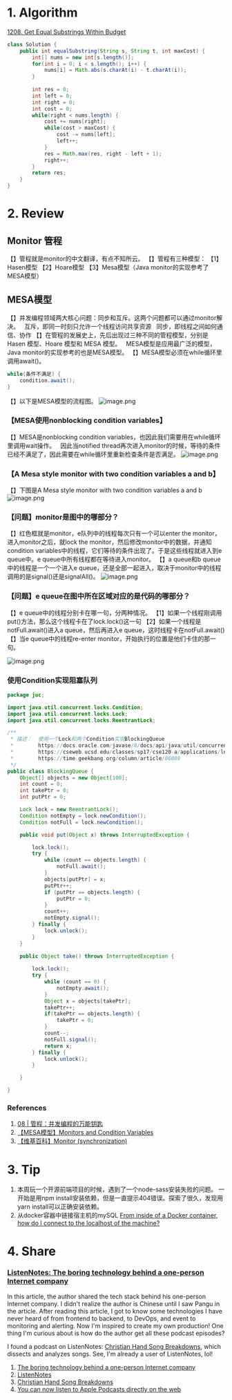 # 1. Algorithm
[1208. Get Equal Substrings Within Budget](https://leetcode.com/problems/get-equal-substrings-within-budget/)
```java
class Solution {
    public int equalSubstring(String s, String t, int maxCost) {
        int[] nums = new int[s.length()];
        for(int i = 0; i < s.length(); i++) {
            nums[i] = Math.abs(s.charAt(i) - t.charAt(i));
        }
        
        int res = 0;
        int left = 0;
        int right = 0;
        int cost = 0;
        while(right < nums.length) {
            cost += nums[right];
            while(cost > maxCost) {
                cost -= nums[left];
                left++;
            }
            res = Math.max(res, right - left + 1);
            right++;
        }
        return res;
    }
}
```



# 2. Review
## Monitor 管程
【】管程就是monitor的中文翻译，有点不知所云。
【】管程有三种模型：
【1】Hasen模型
【2】Hoare模型
【3】Mesa模型（Java monitor的实现参考了MESA模型）


## MESA模型
【】并发编程领域两大核心问题：同步和互斥。这两个问题都可以通过monitor解决。
  互斥，即同一时刻只允许一个线程访问共享资源
  同步，即线程之间如何通信、协作
【】在管程的发展史上，先后出现过三种不同的管程模型，分别是Hasen 模型、Hoare 模型和 MESA 模型。
  MESA模型是应用最广泛的模型，Java monitor的实现参考的也是MESA模型。
【】MESA模型必须在while循环里调用await()。
```java
while(条件不满足) {
	condition.await();    
}
```
【】以下是MESA模型的流程图。
![image.png](https://cdn.nlark.com/yuque/0/2019/png/286443/1569652707708-78a4870f-b888-432d-894d-7656269f8487.png#align=left&display=inline&height=698&name=image.png&originHeight=698&originWidth=1471&search=&size=145075&status=done&width=1471)

### 【MESA使用nonblocking condition variables】
【】MESA是nonblocking condition variables，也因此我们需要用在while循环里调用wait操作。
  因此当notified thread再次进入monitor的时候，等待的条件已经不满足了，因此需要在while循环里重新检查条件是否满足。
![image.png](https://cdn.nlark.com/yuque/0/2019/png/286443/1569701227042-43511d99-33f2-4cb5-bf61-d6d55a0098f5.png#align=left&display=inline&height=532&name=image.png&originHeight=532&originWidth=1318&search=&size=141286&status=done&width=1318)
### 【A Mesa style monitor with two condition variables a and b】
【】下图是A Mesa style monitor with two condition variables a and b
![image.png](https://cdn.nlark.com/yuque/0/2019/png/286443/1569701143091-d88c060a-3477-4ddb-87e8-85cf7eed59d4.png#align=left&display=inline&height=542&name=image.png&originHeight=1092&originWidth=800&search=&size=120371&status=done&width=397)

### 【问题】monitor是图中的哪部分？
【】红色框就是monitor，e队列中的线程每次只有一个可以enter the monitor，进入monitor之后，就lock the monitor，然后修改monitor中的数据，并通知condition variables中的线程，它们等待的条件出现了。于是这些线程就进入到e queue中。e queue中所有线程都在等待进入monitor。
【】a queue和b queue中的线程是一个一个进入e queue，还是全部一起进入，取决于monitor中的线程调用的是signal()还是signalAll()。
![image.png](https://cdn.nlark.com/yuque/0/2019/png/286443/1569707547041-8754f9b4-8f44-43a2-b7a5-1767e84f0e72.png#align=left&display=inline&height=519&name=image.png&originHeight=770&originWidth=577&search=&size=71884&status=done&width=389)

### 【问题】e queue在图中所在区域对应的是代码的哪部分？
【】e queue中的线程分别卡在哪一句，分两种情况。
【1】如果一个线程刚调用put()方法，那么这个线程卡在了lock.lock()这一句
【2】如果一个线程是notFull.await()进入a queue，然后再进入e queue，这时线程卡在notFull.await()
【】当e queue中的线程re-enter monitor，开始执行的位置是他们卡住的那一句。

![image.png](https://cdn.nlark.com/yuque/0/2019/png/286443/1569709824746-ac62653a-eb43-4459-a1ef-03035b243d72.png#align=left&display=inline&height=570&name=image.png&originHeight=570&originWidth=1194&search=&size=73806&status=done&width=1194)

### 使用Condition实现阻塞队列
```java
package juc;

import java.util.concurrent.locks.Condition;
import java.util.concurrent.locks.Lock;
import java.util.concurrent.locks.ReentrantLock;

/**
 * 描述：  使用一个Lock和两个Condition实现BlockingQueue
 *        https://docs.oracle.com/javase/8/docs/api/java/util/concurrent/locks/Condition.html
 *        https://cseweb.ucsd.edu/classes/sp17/cse120-a/applications/ln/lecture8.html
 *        https://time.geekbang.org/column/article/86089
 */
public class BlockingQueue {
    Object[] objects = new Object[100];
    int count = 0;
    int takePtr = 0;
    int putPtr = 0;

    Lock lock = new ReentrantLock();
    Condition notEmpty = lock.newCondition();
    Condition notFull = lock.newCondition();

    public void put(Object x) throws InterruptedException {

        lock.lock();
        try {
            while (count == objects.length) {
                notFull.await();
            }
            objects[putPtr] = x;
            putPtr++;
            if (putPtr == objects.length) {
                putPtr = 0;
            }
            count++;
            notEmpty.signal();
        } finally {
            lock.unlock();
        }
    }

    public Object take() throws InterruptedException {
    
        lock.lock();
        try {
            while (count == 0) {
                notEmpty.await();
            }
            Object x = objects[takePtr];
            takePtr++;
            if(takePtr == objects.length) {
                takePtr = 0;
            }
            count--;
            notFull.signal();
            return x;
        } finally {
            lock.unlock();
        }

    }

}
```

### References
  1. [08 | 管程：并发编程的万能钥匙](https://time.geekbang.org/column/article/86089)
  2. [【MESA模型】Monitors and Condition Variables](https://cseweb.ucsd.edu/classes/sp17/cse120-a/applications/ln/lecture8.html)
  3. [【维基百科】Monitor (synchronization)](https://en.wikipedia.org/wiki/Monitor_(synchronization)#Condition_variables_2)

# 3. Tip
  1. 本周玩一个开源前端项目的时候，遇到了一个node-sass安装失败的问题。
     一开始是用npm install安装依赖，但是一直提示404错误。探索了很久，发现用yarn install可以正确安装依赖。
  2. 从docker容器中链接宿主机的mySQL
    [From inside of a Docker container, how do I connect to the localhost of the machine?](https://stackoverflow.com/questions/24319662/from-inside-of-a-docker-container-how-do-i-connect-to-the-localhost-of-the-mach/43541681#43541681)

# 4. Share
### [ListenNotes: The boring technology behind a one-person Internet company](https://broadcast.listennotes.com/the-boring-technology-behind-listen-notes-56697c2e347b)
In this article, the author shared the tech stack behind his one-person Internet company. I didn't realize the author is Chinese until I saw Pangu in the article. After reading this article, I got to know some technologies I have never heard of from frontend to backend, to DevOps, and event to monitoring and alerting. Now I'm inspired to create my own production!
One thing I'm curious about is how do the author get all these podcast episodes? 

I found a podcast on ListenNotes: [Christian Hand Song Breakdowns](https://podcasts.apple.com/us/podcast/id1119763003), which dissects and analyzes songs. See, I'm already a user of ListenNotes, lol!

  1. [The boring technology behind a one-person Internet company](https://broadcast.listennotes.com/the-boring-technology-behind-listen-notes-56697c2e347b)
  2. [ListenNotes](https://www.listennotes.com/podcasts/christian-hand/boston-more-than-a-feeling-Mp1lZGnvYHU/)
  3. [Christian Hand Song Breakdowns](https://podcasts.apple.com/us/podcast/id1119763003)
  4. [You can now listen to Apple Podcasts directly on the web](https://www.theverge.com/2019/4/10/18305241/apple-podcasts-web-interface-update)
